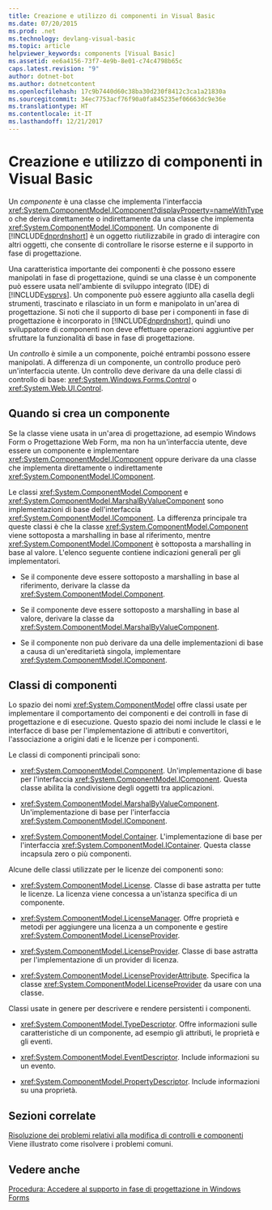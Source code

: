 ```yaml
---
title: Creazione e utilizzo di componenti in Visual Basic
ms.date: 07/20/2015
ms.prod: .net
ms.technology: devlang-visual-basic
ms.topic: article
helpviewer_keywords: components [Visual Basic]
ms.assetid: ee6a4156-73f7-4e9b-8e01-c74c4798b65c
caps.latest.revision: "9"
author: dotnet-bot
ms.author: dotnetcontent
ms.openlocfilehash: 17c9b7440d60c38ba30d230f8412c3ca1a21830a
ms.sourcegitcommit: 34ec7753acf76f90a0fa845235ef06663dc9e36e
ms.translationtype: HT
ms.contentlocale: it-IT
ms.lasthandoff: 12/21/2017
---
```

# <a name="creating-and-using-components-in-visual-basic"></a>Creazione e utilizzo di componenti in Visual Basic
Un *componente* è una classe che implementa l'interfaccia <xref:System.ComponentModel.IComponent?displayProperty=nameWithType> o che deriva direttamente o indirettamente da una classe che implementa <xref:System.ComponentModel.IComponent>. Un componente di [!INCLUDE[dnprdnshort](~/includes/dnprdnshort-md.md)] è un oggetto riutilizzabile in grado di interagire con altri oggetti, che consente di controllare le risorse esterne e il supporto in fase di progettazione.  
  
 Una caratteristica importante dei componenti è che possono essere manipolati in fase di progettazione, quindi se una classe è un componente può essere usata nell'ambiente di sviluppo integrato (IDE) di [!INCLUDE[vsprvs](~/includes/vsprvs-md.md)]. Un componente può essere aggiunto alla casella degli strumenti, trascinato e rilasciato in un form e manipolato in un'area di progettazione. Si noti che il supporto di base per i componenti in fase di progettazione è incorporato in [!INCLUDE[dnprdnshort](~/includes/dnprdnshort-md.md)], quindi uno sviluppatore di componenti non deve effettuare operazioni aggiuntive per sfruttare la funzionalità di base in fase di progettazione.  
  
 Un *controllo* è simile a un componente, poiché entrambi possono essere manipolati. A differenza di un componente, un controllo produce però un'interfaccia utente. Un controllo deve derivare da una delle classi di controllo di base: <xref:System.Windows.Forms.Control> o <xref:System.Web.UI.Control>.  
  
## <a name="when-to-create-a-component"></a>Quando si crea un componente  
 Se la classe viene usata in un'area di progettazione, ad esempio Windows Form o Progettazione Web Form, ma non ha un'interfaccia utente, deve essere un componente e implementare <xref:System.ComponentModel.IComponent> oppure derivare da una classe che implementa direttamente o indirettamente <xref:System.ComponentModel.IComponent>.  
  
 Le classi <xref:System.ComponentModel.Component> e <xref:System.ComponentModel.MarshalByValueComponent> sono implementazioni di base dell'interfaccia <xref:System.ComponentModel.IComponent>. La differenza principale tra queste classi è che la classe <xref:System.ComponentModel.Component> viene sottoposta a marshalling in base al riferimento, mentre <xref:System.ComponentModel.IComponent> è sottoposta a marshalling in base al valore. L'elenco seguente contiene indicazioni generali per gli implementatori.  
  
-   Se il componente deve essere sottoposto a marshalling in base al riferimento, derivare la classe da <xref:System.ComponentModel.Component>.  
  
-   Se il componente deve essere sottoposto a marshalling in base al valore, derivare la classe da <xref:System.ComponentModel.MarshalByValueComponent>.  
  
-   Se il componente non può derivare da una delle implementazioni di base a causa di un'ereditarietà singola, implementare <xref:System.ComponentModel.IComponent>.  
  
## <a name="component-classes"></a>Classi di componenti  
 Lo spazio dei nomi <xref:System.ComponentModel> offre classi usate per implementare il comportamento dei componenti e dei controlli in fase di progettazione e di esecuzione. Questo spazio dei nomi include le classi e le interfacce di base per l'implementazione di attributi e convertitori, l'associazione a origini dati e le licenze per i componenti.  
  
 Le classi di componenti principali sono:  
  
-   <xref:System.ComponentModel.Component>. Un'implementazione di base per l'interfaccia <xref:System.ComponentModel.IComponent>. Questa classe abilita la condivisione degli oggetti tra applicazioni.  
  
-   <xref:System.ComponentModel.MarshalByValueComponent>. Un'implementazione di base per l'interfaccia <xref:System.ComponentModel.IComponent>.  
  
-   <xref:System.ComponentModel.Container>. L'implementazione di base per l'interfaccia <xref:System.ComponentModel.IContainer>. Questa classe incapsula zero o più componenti.  
  
 Alcune delle classi utilizzate per le licenze dei componenti sono:  
  
-   <xref:System.ComponentModel.License>. Classe di base astratta per tutte le licenze. La licenza viene concessa a un'istanza specifica di un componente.  
  
-   <xref:System.ComponentModel.LicenseManager>. Offre proprietà e metodi per aggiungere una licenza a un componente e gestire <xref:System.ComponentModel.LicenseProvider>.  
  
-   <xref:System.ComponentModel.LicenseProvider>. Classe di base astratta per l'implementazione di un provider di licenza.  
  
-   <xref:System.ComponentModel.LicenseProviderAttribute>. Specifica la classe <xref:System.ComponentModel.LicenseProvider> da usare con una classe.  
  
 Classi usate in genere per descrivere e rendere persistenti i componenti.  
  
-   <xref:System.ComponentModel.TypeDescriptor>. Offre informazioni sulle caratteristiche di un componente, ad esempio gli attributi, le proprietà e gli eventi.  
  
-   <xref:System.ComponentModel.EventDescriptor>. Include informazioni su un evento.  
  
-   <xref:System.ComponentModel.PropertyDescriptor>. Include informazioni su una proprietà.  
  
## <a name="related-sections"></a>Sezioni correlate  
 [Risoluzione dei problemi relativi alla modifica di controlli e componenti](../../framework/winforms/controls/troubleshooting-control-and-component-authoring.md)  
 Viene illustrato come risolvere i problemi comuni.  
  
## <a name="see-also"></a>Vedere anche  
 [Procedura: Accedere al supporto in fase di progettazione in Windows Forms](../../framework/winforms/controls/developing-windows-forms-controls-at-design-time.md)  
 

